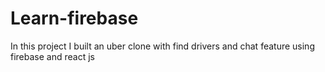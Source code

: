 # Learn-firebase

In this project I built an uber clone with find drivers and chat feature using firebase and react js
